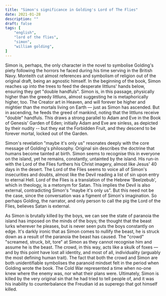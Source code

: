 ```yaml
---
title: "Simon's significance in Golding's Lord of The Flies"
date: 2021-01-28
description: ""
draft: false
tags: [
    "english",
    "lord of the flies",
    "simon",
    "william golding",
]
---
```

Simon is, perhaps, the only character in the novel to symbolise Golding's piety following the horrors he faced during his time serving in the British Navy. Monteith cut almost references and symbolism of religion out of the original draft, being an agnostic himself. In the beginning of the book, Simon reaches up into the trees to feed the desperate littluns' hands below, ensuring they get "double handfuls". Simon is, in this passage, physically higher than the greedy littluns, almost suggesting he is metaphorically higher, too. The Creator art in Heaven, and will forever be higher and mightier than the mortals living on Earth — just as Simon has ascended. But in ascending, he feeds the greed of mankind, noting that the littluns receive "double" handfuls. This draws a strong parallel to Adam and Eve in the Book of Genesis' Garden of Eden; initially Adam and Eve are sinless, as depicted by their nudity -- but they eat the Forbidden Fruit, and they descend to be forever mortal, locked out of the Garden.

Simon's revelation "maybe it's only us" resonates deeply with the core message of Golding's philosophy. Original sin describes the doctrine that humans become tainted at birth. Simon seems to recognise this in everyone on the island, yet he remains, constantly, untainted by the island. His run-in with the Lord of the Flies furthers his Christ imagery, almost like Jesus' 40 days in the desert. The Lord of the Flies seems to voice all of Simon's insecurities and doubts, almost like the Devil reading a list of sin upon entry to eternal Hell. Lord of the Flies is a translation of the Hebrew 'Beelzebub', which in theology, is a metonym for Satan. This implies the Devil is also external, contradicting Simon's "maybe it's only us". But this need not be the case, since the conversation was a figment of Simon's imagination. So perhaps Golding, the narrator, and only person to call the pig the Lord of the Flies, believes Satan is external. 

As Simon is brutally killed by the boys, we can see the state of paranoia the island has imposed on the minds of the boys; the thought that the beast lurks wherever he pleases, but is never seen puts the boys constantly on edge. It's darkly ironic that as Simon comes to nullify the beast, he is struck down as a result of the paranoia the beast has caused. The "crowd" "screamed, struck, bit, tore" at Simon as they cannot recognise him and assume he is the beast. The crowd, in this way, acts like a skulk of foxes — and by this point have lost all identity, and most of all, individuality (arguably the most defining human trait). The fact that both the crowd and Simon are both unidentifiable symbolises the paranoid mindset felt in the period when Golding wrote the book. The Cold War represented a time when no-one knew where the enemy was, nor what their plans were. Ultimately, Simon is killed by the very original sin that he had tried to tell people of, and it was his inability to counterbalance the Freudian id as superego that got himself killed.